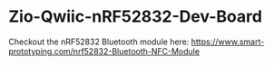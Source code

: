 # Zio-Qwiic-nRF52832-Dev-Board

Checkout the nRF52832 Bluetooth module here: https://www.smart-prototyping.com/nrf52832-Bluetooth-NFC-Module
